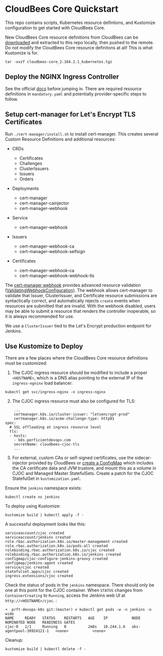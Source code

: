# CloudBees Core Quickstart
This repo contains scripts, Kubernetes resource defintions, and Kustomize configuration to get started with CloudBees Core.

New CloudBees Core resource definitions from CloudBees can be [downloaded](https://downloads.cloudbees.com/cloudbees-core/cloud/) and extracted to this repo locally, then pushed to the remote. Do not modify the CloudBees Core resource definitons at all! This is what Kustomize is for.

`tar -xvzf cloudbees-core_2.164.2.1_kubernetes.tgz`

## Deploy the NGINX Ingress Controller
See the official [docs](https://kubernetes.github.io/ingress-nginx/deploy/) before jumping in. There are required resource definitions in `mandatory.yaml` and potentially provider-specific steps to follow.

## Setup cert-manager for Let's Encrypt TLS Certificates
Run `./cert-manager/install.sh` to install cert-manager. This creates several Custom Resource Definitions and additional resources:
* CRDs
  * Certificates
  * Challenges
  * ClusterIssuers
  * Issuers
  * Orders

* Deployments
  * cert-manager
  * cert-manager-cainjector
  * cert-manager-webhook

* Service
  * cert-manager-webhook

* Issuers
  * cert-manager-webhook-ca
  * cert-manager-webhook-selfsign

* Certificates
  * cert-manager-webhook-ca
  * cert-manager-webhook-webhook-tls

The [cert-manager webhook](https://docs.cert-manager.io/en/latest/getting-started/webhook.html) provides advanced resource validation ([ValidatingWebhookConfiguration](https://kubernetes.io/docs/reference/access-authn-authz/extensible-admission-controllers/)). The webhook allows cert-manager to validate that Issuer, ClusterIssuer, and Certificate resource submissions are syntactically correct, and automatically rejects `create` events when resources are submitted that are invalid. With the webhook disabled, users may be able to submit a resource that renders the controller inoperable, so it is always recommended for use.

We use a `ClusterIssuer` tied to the Let's Encrypt production endpoint for Jenkins.

## Use Kustomize to Deploy
There are a few places where the CloudBees Core resource definitions must be customized:
1. The CJOC ingress resource should be modified to include a proper `<HOSTNAME>`, which is a DNS alias pointing to the external IP of the `ingress-ngninx` load balancer.
```
kubectl get svc/ingress-nginx -n ingress-nginx
```

2. The CJOC ingress resource must also be configured for TLS:
```
    ...
    certmanager.k8s.io/cluster-issuer: "letsencrypt-prod"
    certmanager.k8s.io/acme-challenge-type: http01
spec:
  # SSL offloading at ingress resource level
  tls:
  - hosts:
    - k8s.perficientdevops.com
    secretName: cloudbees-cjoc-tls
    ...
```

3. For external, custom CAs or self-signed certificates, use the sidecar-injector provided by CloudBees or [create a ConfigMap](https://support.cloudbees.com/hc/en-us/articles/360018267271-Deploy-Self-Signed-Certificates-in-Masters-and-Agents) which includes the CA certificate data and JVM trustore, and mount this as a volume in CJOC and Managed Master StatefulSets. Create a patch for the CJOC StatefulSet in `kustomization.yaml`.

Ensure the `jenkins` namespace exists:

`kubectl create ns jenkins`

To deploy using Kustomize:

`kustomize build | kubectl apply -f -`

A successful deployment looks like this:
```
serviceaccount/cjoc created
serviceaccount/jenkins created
role.rbac.authorization.k8s.io/master-management created
role.rbac.authorization.k8s.io/pods-all created
rolebinding.rbac.authorization.k8s.io/cjoc created
rolebinding.rbac.authorization.k8s.io/jenkins created
configmap/cjoc-configure-jenkins-groovy created
configmap/jenkins-agent created
service/cjoc created
statefulset.apps/cjoc created
ingress.extensions/cjoc created
```

Check the status of pods in the `jenkins` namespace. There should only be one at this point for the CJOC container. When `STATUS` changes from `ContainerCreating` to `Running`, access the Jenkins web UI at  `http://<HOSTNAME>/cjoc`. :
```
➜  prft-devops-k8s git:(master) ✗ kubectl get pods -w -n jenkins -o wide
NAME     READY   STATUS    RESTARTS   AGE    IP           NODE                       NOMINATED NODE   READINESS GATES
cjoc-0   1/1     Running   0          2m8s   10.244.1.6   aks-agentpool-30924121-1   <none>           <none>
```

Cleanup:

`kustomize build | kubectl delete -f -`

